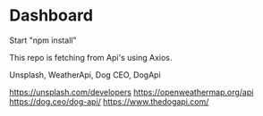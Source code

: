 # Dashboard







Start "npm install"

This repo is fetching from Api's using Axios.

Unsplash, WeatherApi, Dog CEO, DogApi

https://unsplash.com/developers
https://openweathermap.org/api
https://dog.ceo/dog-api/
https://www.thedogapi.com/